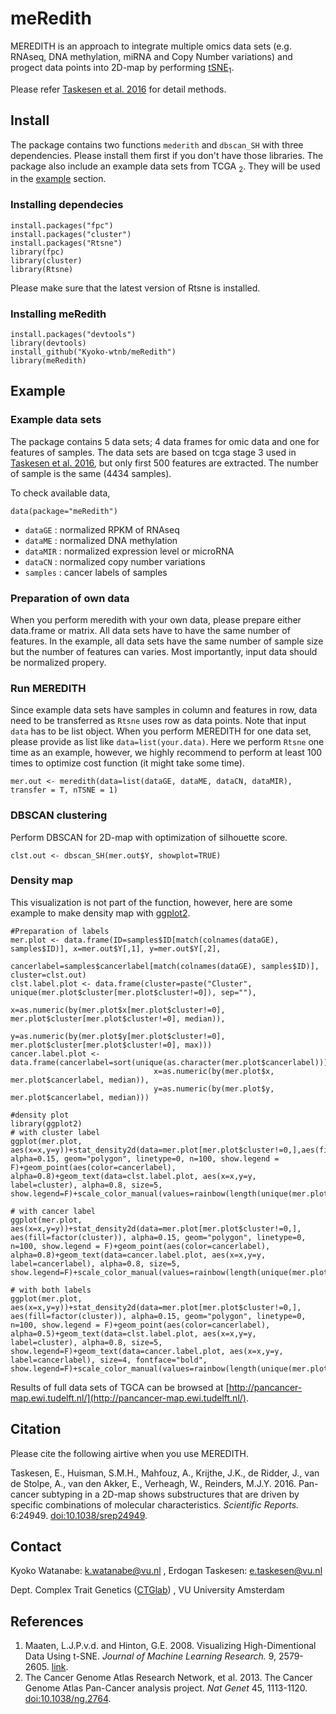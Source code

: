 # meRedith
MEREDITH is an approach to integrate multiple omics data sets (e.g. RNAseq, DNA methylation, miRNA and Copy Number variations) and progect data points into 2D-map by performing [tSNE](https://lvdmaaten.github.io/tsne/)<sub>1</sub>.

Please refer [Taskesen et al. 2016](http://www.nature.com/articles/srep24949) for detail methods.

## Install
The package contains two functions `mederith` and `dbscan_SH` with three dependencies. Please install them first if you don't have those libraries. The package also include an example data sets from TCGA <sub>2</sub>. They will be used in the [example](##Example-with-TCGA-data-sets) section.

### Installing dependecies
```{r}
install.packages("fpc")
install.packages("cluster")
install.packages("Rtsne")
library(fpc)
library(cluster)
library(Rtsne)
```
Please make sure that the latest version of Rtsne is installed.

### Installing meRedith
```{r}
install.packages("devtools")
library(devtools)
install_github("Kyoko-wtnb/meRedith")
library(meRedith)
```

## Example
### Example data sets
The package contains 5 data sets; 4 data frames for omic data and one for features of samples. The data sets are based on tcga stage 3 used in [Taskesen et al. 2016](http://www.nature.com/articles/srep24949), but only first 500 features are extracted. The number of sample is the same (4434 samples).

To check available data,
```{r}
data(package="meRedith")
```
- `dataGE` : normalized RPKM of RNAseq
- `dataME` : normalized DNA methylation
- `dataMIR` : normalized expression level or microRNA
- `dataCN` : normalized copy number variations
- `samples` : cancer labels of samples

### Preparation of own data
When you perform meredith with your own data, please prepare either data.frame or matrix. All data sets have to have the same number of features. In the example, all data sets have the same number of sample size but the number of features can varies. Most importantly, input data should be normalized propery.

### Run MEREDITH
Since example data sets have samples in column and features in row, data need to be transferred as `Rtsne` uses row as data points. Note that input `data` has to be list object. When you perform MEREDITH for one data set, please provide as list like `data=list(your.data)`. Here we perform `Rtsne` one time as an example, however, we highly recommend to perform at least 100 times to optimize cost function (it might take some time).
```{r}
mer.out <- meredith(data=list(dataGE, dataME, dataCN, dataMIR), transfer = T, nTSNE = 1)
```

### DBSCAN clustering
Perform DBSCAN for 2D-map with optimization of silhouette score.
```{r}
clst.out <- dbscan_SH(mer.out$Y, showplot=TRUE)
```

### Density map
This visualization is not part of the function, however, here are some example to make density map with [ggplot2](http://docs.ggplot2.org/current/#).
```{r}
#Preparation of labels
mer.plot <- data.frame(ID=samples$ID[match(colnames(dataGE), samples$ID)], x=mer.out$Y[,1], y=mer.out$Y[,2],
                       cancerlabel=samples$cancerlabel[match(colnames(dataGE), samples$ID)], cluster=clst.out)
clst.label.plot <- data.frame(cluster=paste("Cluster", unique(mer.plot$cluster[mer.plot$cluster!=0]), sep=""),
                              x=as.numeric(by(mer.plot$x[mer.plot$cluster!=0], mer.plot$cluster[mer.plot$cluster!=0], median)),
                              y=as.numeric(by(mer.plot$y[mer.plot$cluster!=0], mer.plot$cluster[mer.plot$cluster!=0], max)))
cancer.label.plot <- data.frame(cancerlabel=sort(unique(as.character(mer.plot$cancerlabel))),
                                x=as.numeric(by(mer.plot$x, mer.plot$cancerlabel, median)),
                                y=as.numeric(by(mer.plot$y, mer.plot$cancerlabel, median)))

#density plot
library(ggplot2)
# with cluster label
ggplot(mer.plot, aes(x=x,y=y))+stat_density2d(data=mer.plot[mer.plot$cluster!=0,],aes(fill=factor(cluster)), alpha=0.15, geom="polygon", linetype=0, n=100, show.legend = F)+geom_point(aes(color=cancerlabel), alpha=0.8)+geom_text(data=clst.label.plot, aes(x=x,y=y, label=cluster), alpha=0.8, size=5, show.legend=F)+scale_color_manual(values=rainbow(length(unique(mer.plot$cancerlabel))))+theme_bw()+theme(legend.position="none")

# with cancer label
ggplot(mer.plot, aes(x=x,y=y))+stat_density2d(data=mer.plot[mer.plot$cluster!=0,], aes(fill=factor(cluster)), alpha=0.15, geom="polygon", linetype=0, n=100, show.legend = F)+geom_point(aes(color=cancerlabel), alpha=0.8)+geom_text(data=cancer.label.plot, aes(x=x,y=y, label=cancerlabel), alpha=0.8, size=5, show.legend=F)+scale_color_manual(values=rainbow(length(unique(mer.plot$cancerlabel))))+theme_bw()+theme(legend.position="none")

# with both labels
ggplot(mer.plot, aes(x=x,y=y))+stat_density2d(data=mer.plot[mer.plot$cluster!=0,], aes(fill=factor(cluster)), alpha=0.15, geom="polygon", linetype=0, n=100, show.legend = F)+geom_point(aes(color=cancerlabel), alpha=0.5)+geom_text(data=clst.label.plot, aes(x=x,y=y, label=cluster), alpha=0.8, size=5, show.legend=F)+geom_text(data=cancer.label.plot, aes(x=x,y=y, label=cancerlabel), size=4, fontface="bold", show.legend=F)+scale_color_manual(values=rainbow(length(unique(mer.plot$cancerlabel))))+theme_bw()+theme(legend.position="none")

```
Results of full data sets of TGCA can be browsed at [http://pancancer-map.ewi.tudelft.nl/](http://pancancer-map.ewi.tudelft.nl/).

## Citation
Please cite the following airtive when you use MEREDITH.

Taskesen, E., Huisman, S.M.H., Mahfouz, A., Krijthe, J.K., de Ridder, J., van de Stolpe, A., van den Akker, E., Verheagh, W., Reinders, M.J.Y. 2016. Pan-cancer subtyping in a 2D-map shows substructures that are driven by specific combinations of molecular characteristics. *Scientific Reports.* 6:24949. [doi:10.1038/srep24949](https://www.ncbi.nlm.nih.gov/pubmed/27109935).

## Contact
Kyoko Watanabe: k.watanabe@vu.nl
, Erdogan Taskesen: e.taskesen@vu.nl

Dept. Complex Trait Genetics ([CTGlab](http://ctg.cncr.nl/))
, VU University Amsterdam

## References
1. Maaten, L.J.P.v.d. and Hinton, G.E. 2008. Visualizing High-Dimentional Data Using t-SNE. *Journal of Machine Learning Research.* 9, 2579-2605. [link](http://www.cs.toronto.edu/~hinton/absps/tsne.pdf).
2. The Cancer Genome Atlas Research Network, et al. 2013. The Cancer Genome Atlas Pan-Cancer analysis project. *Nat Genet* 45, 1113-1120. [doi:10.1038/ng.2764](https://www.ncbi.nlm.nih.gov/pubmed/24071849).
